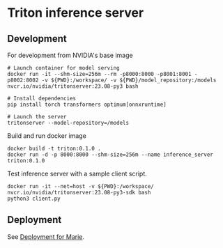 # Triton inference server

## Development

For development from NVIDIA's base image

```
# Launch container for model serving
docker run -it --shm-size=256m --rm -p8000:8000 -p8001:8001 -p8002:8002 -v ${PWD}:/workspace/ -v ${PWD}/model_repository:/models nvcr.io/nvidia/tritonserver:23.08-py3 bash

# Install dependencies
pip install torch transformers optimum[onnxruntime]

# Launch the server
tritonserver --model-repository=/models
```

Build and run docker image

```
docker build -t triton:0.1.0 .
docker run -d -p 8000:8000 --shm-size=256m --name inference_server triton:0.1.0
```

Test inference server with a sample client script.

```
docker run -it --net=host -v ${PWD}:/workspace/ nvcr.io/nvidia/tritonserver:23.08-py3-sdk bash
python3 client.py
```



## Deployment

See [Deployment for Marie](../README.md#deployment-for-marie).